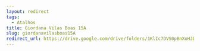 ```yaml
---
layout: redirect
tags:
  - Atalhos
title: Giordana Vilas Boas 15A
slug: giordanavilasboas15A
redirect_url: https://drive.google.com/drive/folders/1KlIc7DVS0pBnXoHJDYDw1D4kGH-weE7g?usp=drive_link
---
```

